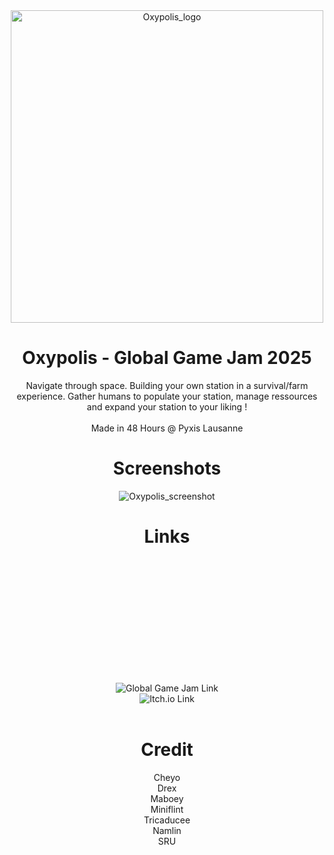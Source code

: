 
<div align="center">
  <img src="https://github.com/user-attachments/assets/26bb948e-f598-424e-bcb9-c42dddde2566" alt="Oxypolis_logo" width="500">
</div>

<div align="center">
  
# Oxypolis - Global Game Jam 2025
Navigate through space. Building your own station in a survival/farm experience. Gather humans to populate your station, manage ressources and expand your station to your liking !
<br><br>
Made in 48 Hours @ Pyxis Lausanne
<br>

# Screenshots

<div align="center">
  <img src="https://github.com/user-attachments/assets/d1b49e78-2f73-42fc-8114-60b805a3424f" alt="Oxypolis_screenshot" "width="500">
</div>

# Links

<div style="margin-top: 200px;">
<br>
<a href="https://globalgamejam.org/games/2025/oxypolis-6" target="_blank" style="text-decoration: none;">
  <img src="https://img.shields.io/badge/Global_Game_Jam-Oxypolis_Page-blue?style=for-the-badge&logo=gamepad&logoColor=white" alt="Global Game Jam Link">
</a>
<br>
<a href="https://0yech.itch.io/oxypolis" target="_blank" style="text-decoration: none;">
  <img src="https://img.shields.io/badge/Play_on-Itch.io-orange?style=for-the-badge&logo=itch.io&logoColor=white" alt="Itch.io Link">
</a>
<br><br>
</div>
</div>


<div align="center">
  
  # Credit
Cheyo<br>
Drex<br>
Maboey<br>
Miniflint<br>
Tricaducee<br>
Namlin<br>
SRU<br>
  
</div>
